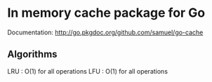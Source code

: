 In memory cache package for Go
==============================

Documentation: <http://go.pkgdoc.org/github.com/samuel/go-cache>

Algorithms
----------

LRU : O(1) for all operations
LFU : O(1) for all operations
